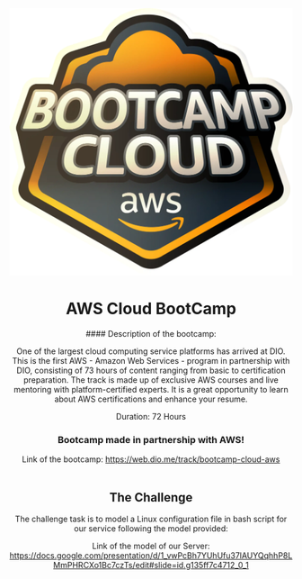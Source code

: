 <p  align="center"><img  src="img/cloud_bootcamp.webp"  alt="LOGO"  ></p>
<h1  align="center">AWS Cloud BootCamp</h1>
<div  align="center">
#### Description of the bootcamp: 

One of the largest cloud computing service platforms has arrived at DIO. This is the first AWS - Amazon Web Services - program in partnership with DIO, consisting of 73 hours of content ranging from basic to certification preparation. The track is made up of exclusive AWS courses and live mentoring with platform-certified experts. It is a great opportunity to learn about AWS certifications and enhance your resume.

Duration: 72 Hours

### Bootcamp made in partnership with AWS!

Link of the bootcamp: https://web.dio.me/track/bootcamp-cloud-aws
<br/>  <br/>


## The Challenge

The challenge task is to model a Linux configuration file in bash script for our service following the model provided:

Link of the model of our Server: https://docs.google.com/presentation/d/1_vwPcBh7YUhUfu37lAUYQqhhP8LMmPHRCXo1Bc7czTs/edit#slide=id.g135ff7c4712_0_1